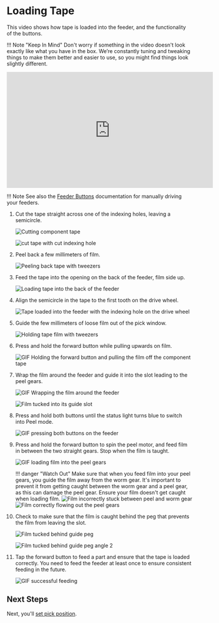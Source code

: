 <!-- markdownlint-disable MD033-->
# Loading Tape

This video shows how tape is loaded into the feeder, and the functionality of the buttons.

!!! Note "Keep In Mind"
    Don't worry if something in the video doesn't look exactly like what you have in the box. We’re constantly tuning and tweaking things to make them better and easier to use, so you might find things look slightly different.
<div class="video-wrapper">
<iframe width="560" height="315" margin="auto" src="https://www.youtube.com/embed/rVsv2GUO0Tg" title="YouTube video player" frameborder="0" allow="accelerometer; autoplay; clipboard-write; encrypted-media; gyroscope; picture-in-picture" allowfullscreen></iframe>
</div>

!!! Note
    See also the [Feeder Buttons](../1-overview/feeder-overview.md#feeder-buttons) documentation for manually driving your feeders.

1. Cut the tape straight across one of the indexing holes, leaving a semicircle.

      ![Cutting component tape](img/cut-tape.webp)

      ![cut tape with cut indexing hole](img/cut-tape2.webp)

2. Peel back a few millimeters of film.

      ![Peeling back tape with tweezers](img/IMG_2170.webp)

3. Feed the tape into the opening on the back of the feeder, film side up.

      ![Loading tape into the back of the feeder](img/IMG_2171.webp)

4. Align the semicircle in the tape to the first tooth on the drive wheel.

      ![Tape loaded into the feeder with the indexing hole on the drive wheel](img/IMG_2174.webp)

5. Guide the few millimeters of loose film out of the pick window.

      ![Holding tape film with tweezers](img/IMG_2172.webp)

6. Press and hold the forward button while pulling upwards on film.

      ![GIF Holding the forward button and pulling the film off the component tape](img/pull-film-while-driving.gif)

7. Wrap the film around the feeder and guide it into the slot leading to the peel gears.

      ![GIF Wrapping the film around the feeder](img/wrap-around-film.gif)

      ![Film tucked into its guide slot](img/film-guide-1.webp)

8. Press and hold both buttons until the status light turns blue to switch into Peel mode.

      ![GIF pressing both buttons on the feeder](img/change-modes.gif)

9. Press and hold the forward button to spin the peel motor, and feed film in between the two straight gears. Stop when the film is taught.

    ![GIF loading film into the peel gears](img/loading-film.gif)

    !!! danger "Watch Out"
        Make sure that when you feed film into your peel gears, you guide the film away from the worm gear. It's important to prevent it from getting caught between the worm gear and a peel gear, as this can damage the peel gear. Ensure your film doesn't get caught when loading film.
        ![Film incorrectly stuck between peel and worm gear](img/film-caught.webp)
        ![Film correctly flowing out the peel gears](img/film-free.webp)

10. Check to make sure that the film is caught behind the peg that prevents the film from leaving the slot.

      ![Film tucked behind guide peg](img/film-guide-modified-2.webp)

      ![Film tucked behind guide peg angle 2](img/film-in-gears-modified.webp)

11. Tap the forward button to feed a part and ensure that the tape is loaded correctly. You need to feed the feeder at least once to ensure consistent feeding in the future.

      ![GIF successful feeding](img/feed-forward.gif)

## Next Steps

Next, you'll [set pick position](/feeders/7-setting-pick-position/setting-pick-position/).
